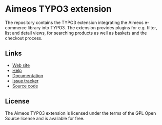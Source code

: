 # Aimeos TYPO3 extension

The repository contains the TYPO3 extension integrating the Aimeos e-commerce
library into TYPO3. The extension provides plugins for e.g. filter, list and
detail views, for searching products as well as baskets and the checkout process.

## Links

* [Web site](http://www.aimeos.org/)
* [Help](http://help.aimeos.org/)
* [Documentation](http://docs.aimeos.org/TYPO3)
* [Issue tracker](https://github.com/aimeos/aimeos-typo3/issues)
* [Source code](https://github.com/aimeos/aimeos-typo3)

## License

The Aimeos TYPO3 extension is licensed under the terms of the GPL Open Source
license and is available for free.
